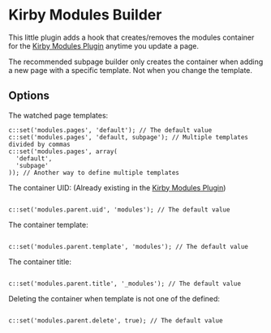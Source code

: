 # Kirby Modules Builder

This little plugin adds a hook that creates/removes the modules container for the [Kirby Modules Plugin](https://github.com/getkirby-plugins/modules-plugin) anytime you update a page.

The recommended subpage builder only creates the container when adding a new page with a specific template. Not when you change the template.

## Options

The watched page templates:

```
c::set('modules.pages', 'default'); // The default value
c::set('modules.pages', 'default, subpage'); // Multiple templates divided by commas
c::set('modules.pages', array(
  'default',
  'subpage'
)); // Another way to define multiple templates

````

The container UID: (Already existing in the [Kirby Modules Plugin](https://github.com/getkirby-plugins/modules-plugin))

```

c::set('modules.parent.uid', 'modules'); // The default value

```

The container template:

```

c::set('modules.parent.template', 'modules'); // The default value

```

The container title:

```

c::set('modules.parent.title', '_modules'); // The default value

```

Deleting the container when template is not one of the defined:

```

c::set('modules.parent.delete', true); // The default value

```